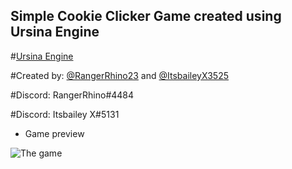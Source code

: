 ## Simple Cookie Clicker Game created using Ursina Engine

#[Ursina Engine](https://www.ursinaengine.org/)


#Created by: [@RangerRhino23](https://www.github.com/RangerRhino23) and [@ItsbaileyX3525](https://www.github.com/ItsbaileyX3525) 

#Discord: RangerRhino#4484

#Discord: Itsbailey X#5131

* Game preview

![The game](https://i.imgur.com/BskdFHa.png)
